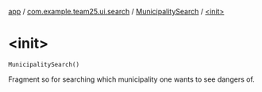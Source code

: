 [app](../../index.md) / [com.example.team25.ui.search](../index.md) / [MunicipalitySearch](index.md) / [&lt;init&gt;](./-init-.md)

# &lt;init&gt;

`MunicipalitySearch()`

Fragment so for searching which municipality one wants to see dangers of.

